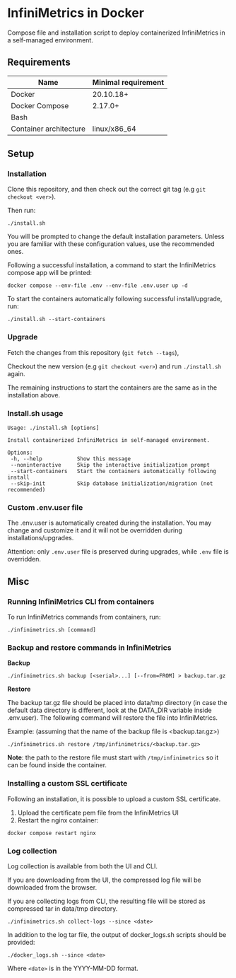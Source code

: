 # InfiniMetrics in Docker

Compose file and installation script to deploy containerized InfiniMetrics in a self-managed environment.

## Requirements

Name | Minimal requirement
--- | --- |
Docker | 20.10.18+	
Docker Compose | 2.17.0+	
Bash |
Container architecture | linux/x86_64

## Setup
### Installation

Clone this repository, and then check out the correct git tag (e.g `git checkout <ver>`).

Then run:

```
./install.sh
```

You will be prompted to change the default installation parameters. Unless you are familiar with these configuration values, use the recommended ones.

Following a successful installation, a command to start the InfiniMetrics compose app will be printed: 

```
docker compose --env-file .env --env-file .env.user up -d
```

To start the containers automatically following successful install/upgrade, run:

```
./install.sh --start-containers
```

### Upgrade 

Fetch the changes from this repository (`git fetch --tags`), 

Checkout the new version (e.g `git checkout <ver>`) and run `./install.sh` again.

The remaining instructions to start the containers are the same as in the installation above.

### Install.sh usage

```
Usage: ./install.sh [options]

Install containerized InfiniMetrics in self-managed environment.

Options:
 -h, --help           Show this message
 --noninteractive     Skip the interactive initialization prompt
 --start-containers   Start the containers automatically following install
 --skip-init          Skip database initialization/migration (not recommended)
```

### Custom .env.user file

The .env.user is automatically created during the installation. You may change and customize it and it will not be overridden during installations/upgrades.

Attention: only  `.env.user` file is preserved during upgrades, while `.env` file is overridden.

## Misc

### Running InfiniMetrics CLI from containers

To run InfiniMetrics commands from containers, run:

    ./infinimetrics.sh [command]

### Backup and restore commands in InfiniMetrics

**Backup**

```
./infinimetrics.sh backup [<serial>...] [--from=FROM] > backup.tar.gz
```

**Restore**

The backup tar.gz file should be placed into data/tmp directory (in case the default data directory is different, look at the DATA_DIR variable inside .env.user). The following command will restore the file into InfiniMetrics. 

Example: (assuming that the name of the backup file is <backup.tar.gz>)
```
./infinimetrics.sh restore /tmp/infinimetrics/<backup.tar.gz>
```

**Note**: the path to the restore file must start with `/tmp/infinimetrics` so it can be found inside the container.


### Installing a custom SSL certificate

Following an installation, it is possible to upload a custom SSL certificate.

1. Upload the certificate pem file from the InfiniMetrics UI
2. Restart the nginx container:
```
docker compose restart nginx
```

### Log collection

Log collection is available from both the UI and CLI.

If you are downloading from the UI, the compressed log file will be downloaded from the browser.

If you are collecting logs from CLI, the resulting file will be stored as compressed tar in data/tmp directory.

    ./infinimetrics.sh collect-logs --since <date>

In addition to the log tar file, the output of docker_logs.sh scripts should be provided:

    ./docker_logs.sh --since <date>

Where `<date>` is in the YYYY-MM-DD format. 
